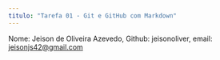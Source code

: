 ```yaml
---
titulo: "Tarefa 01 - Git e GitHub com Markdown"
---
```

Nome: Jeison de Oliveira Azevedo, Github: jeisonoliver, email: jeisonjs42@gmail.com  